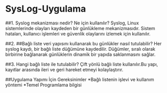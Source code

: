 # SysLog-Uygulama

##1. Syslog mekanizması nedir? Ne için kullanılır?
 Syslog, Linux sistemlerinde olayları kaydeden bir günlükleme mekanizmasıdır.
Sistem hataları, kullanıcı işlemleri ve güvenlik olaylarını izlemek için kullanılır.

##2. ##Bağlı liste veri yapısını kullanarak bu günlükler nasıl tutulabilir?
 Her syslog kaydı, bir bağlı liste düğümüne kaydedilir.
Düğümler, sıralı olarak birbirine bağlanarak günlüklerin dinamik bir yapıda saklanmasını sağlar.

##3. Hangi bağlı liste ile tutulabilir?
 Çift yönlü bağlı liste kullanılır.Bu yapı, kayıtlar arasında ileri ve geri hareket etmeyi kolaylaştırır.


 
 ##Uygulama Yapımı İçin Gereksinimler
 *Bağlı listenin işlevi ve kullanım yöntemi
 *Temel Programlama bilgisi
